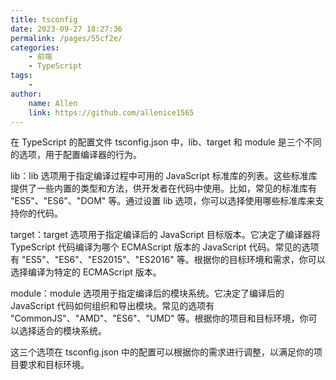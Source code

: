 ```yaml
---
title: tsconfig
date: 2023-09-27 18:27:36
permalink: /pages/55cf2e/
categories:
    - 前端
    - TypeScript
tags:
    -
author:
    name: Allen
    link: https://github.com/allenice1565
---
```


在 TypeScript 的配置文件 tsconfig.json 中，lib、target 和 module 是三个不同的选项，用于配置编译器的行为。

lib：lib 选项用于指定编译过程中可用的 JavaScript 标准库的列表。这些标准库提供了一些内置的类型和方法，供开发者在代码中使用。比如，常见的标准库有 "ES5"、"ES6"、"DOM" 等。通过设置 lib 选项，你可以选择使用哪些标准库来支持你的代码。

target：target 选项用于指定编译后的 JavaScript 目标版本。它决定了编译器将 TypeScript 代码编译为哪个 ECMAScript 版本的 JavaScript 代码。常见的选项有 "ES5"、"ES6"、"ES2015"、"ES2016" 等。根据你的目标环境和需求，你可以选择编译为特定的 ECMAScript 版本。

module：module 选项用于指定编译后的模块系统。它决定了编译后的 JavaScript 代码如何组织和导出模块。常见的选项有 "CommonJS"、"AMD"、"ES6"、"UMD" 等。根据你的项目和目标环境，你可以选择适合的模块系统。

这三个选项在 tsconfig.json 中的配置可以根据你的需求进行调整，以满足你的项目要求和目标环境。
